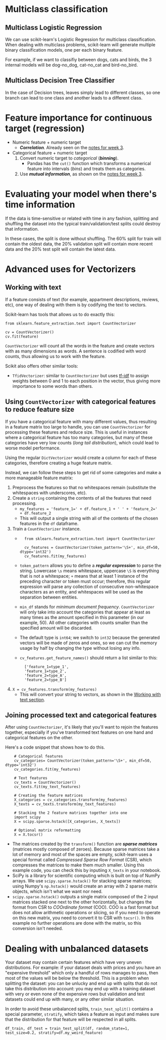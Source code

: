 # Multiclass classification

## Multiclass Logistic Regression

We can use scikit-learn's Logistic Regression for multiclass classification. When dealing with multiclass problems, scikit-learn will generate multiple binary classification models, one per each binary feature.

For example, if we want to classifiy between dogs, cats and birds, the 3 internal models will be dog-no_dog, cat-no_cat and bird-no_bird.

## Multiclass Decision Tree Classifier

In the case of Decision trees, leaves simply lead to different classes, so one branch can lead to one class and another leads to a different class.

# Feature importance for continuous target (regression)

* Numeric feature + numeric target
    *  ***Correlation***. Already seen on the [notes for week 3](03_classification.md).
* Categorical feature + numeric target
    1. Convert numeric target to _categorical_ (***binning***).
        * Pandas has the `cut()` function which transforms a numerical feature into intervals (_bins_) and treats them as categories.
    1. Use ***mutual information***, as shown on the [notes for week 3](03_classification.md).

# Evaluating your model when there's time information

If the data is time-sensitive or related with time in any fashion, splitting and shuffling the dataset into the typical train/validation/test splits could destroy that information.

In these cases, the split is done without shuffling. The 60% split for train will contain the oldest data, the 20% validation split will contain more recent data and the 20% test split will contain the latest data.

# Advanced uses for Vectorizers
## Working with text

If a feature consists of text (for example, appartment descriptions, reviews, etc), one way of dealing with them is by codifying the text to vectors.

Scikit-learn has tools that allows us to do exactly this:

    from sklearn.feature_extraction.text import CountVectorizer

    cv = CountVectorizer()
    cv.fit(feature)

`CountVectorizer` will count all the words in the feature and create vectors with as many dimensions as words. A sentence is codified with word counts, thus allowing us to work with the feature.

Scikit also offers other similar tools:

* `TfidVectorizer`: similar to `CountVectorizer` but uses [tf-idf](https://www.wikiwand.com/en/Tf%E2%80%93idf) to assign weights between 0 and 1 to each position in the vector, thus giving more importance to some words than others.

## Using `CountVectorizer` with categorical features to reduce feature size

If you have a categorical feature with many different values, thus resulting in a feature matrix too large to handle, you can use `CountVectorizer` for processing these features and reduce size. This is useful in instances where a categorical feature has too many categories, but many of these categories have very low counts (_long tail distribution_), which could lead to worse model performance.

Using the regular `DictVectorizer` would create a column for each of these categories, therefore creating a huge feature matrix.

Instead, we can follow these steps to get rid of some categories and make a more manageable feature matrix:

1. Preprocess the features so that no whitespaces remain (substitute the whitespaces with underscores, etc).
1. Create a `string` containing the contents of all the features that need processing.
    * `my_features = 'feature_1=' + df.feature_1 + ' ' + 'feature_2=' + df.feature_2`
    * This will output a single string with all of the contents of the chosen features in the `df` dataframe.
1. Train a `CountVectorizer` instance.
    *       from sklearn.feature_extraction.text import CountVectorizer

            cv_features = CountVectorizer(token_pattern='\S+', min_df=50, dtype='int32')
            cv_features.fit(my_features)
    * `token_pattern` allows you to define a ***regular expression*** to parse the string. Lowercase `\s` means whitespace, uppercase `\S` is everything that is not a whitespace; `+` means that at least 1 instance of the preceding character or token must occur; therefore, this regular expression will parse any collection of consecutive non-whitespace characters as an entity, and whitespaces will be used as the separation between entities.
    * `min_df` stands for _minimum document frequency_. `CountVectorizer` will only take into account the categories that appear at least as many times as the amount specified in this parameter (in our example, 50). All other categories with counts smaller than the specified amount will be discarded.
    * The default type is `int64`; we switch to `int32` because the generated vectors will be made of zeros and ones, so we can cut the memory usage by half by changing the type without losing any info.
    * `cv_features.get_feature_names()` should return a list similar to this:

            ['feature_1=type_1',
            'feature_1=type_2',
            'feature_2=type_A',
            'feature_2=type_B']
1. `X = cv_features.transform(my_features)`
    * This will convert your string to vectors, as shown in the [Working with text section](#working-with-text).

## Joining processed text and categorical features

After using `CountVectorizer`, it's likely that you'll want to rejoin the features together, especially if you've transformed text features on one hand and categorical features on the other.

Here's a code snippet that shows how to do this.

        # Categorical features
        cv_categories= CountVectorizer(token_pattern='\S+', min_df=50, dtype='int32')
        cv_categories.fit(my_features)

        # Text features
        cv_texts = CountVectorizer()
        cv_texts.fit(my_text_features)

        # Creating the feature matrices
        X_categories = cv_categories.transform(my_features)
        X_texts = cv_texts.transform(my_text_features)

        # Stacking the 2 feature matrices together into one
        import scipy
        X = scipy.sparse.hstack([X_categories, X_texts])

        # Optional matrix reformatting
        X = X.tocsr()

* The matrices created by the `transform()` function are ***sparse matrices*** (matrices mostly composed of zeroes). Because sparse matrices take a lot of memory and most of the spaces are empty, scikit-learn uses a special format called _Compressed Sparse Row Format_ (CSR), which compresses the matrices to make them much smaller. Using this example code, you can check this by inputiing `X_texts` in your notebook.
* SciPy is a library for scientific computing which is built on top of NumPy arrays. We use `scipy.sparse.hstack()` for stacking sparse matrices; using Numpy's `np.hstack()` would create an array with 2 sparse matrix objects, which isn't what we want nor need.
* `scipy.sparse.hstack()` outputs a single matrix composed of the 2 input matrices stacked one next to the other horizontally, but changes the format from CSR to _COOrdinate format_ (COO). COO is a fast format but does not allow arithmetic operations or slicing, so if you need to operate on this new matrix, you need to convert it to CSR with `tocsr()`. In this example no further operations are done with the matrix, so this conversion isn't needed.

# Dealing with unbalanced datasets

Your dataset may contain certain features which have very uneven distributions. For example: if your dataset deals with prices and you have an "expensive threshold" which only a handful of rows manages to pass, then most of the values will be below the threshold. This is a problem when splitting the dataset: you can be unlucky and end up with splits that do not take this distribution into account: you may end up with a training dataset with very or even none of the expensive rows but validation and test datasets could end up with many, or any other similar situation.

In order to avoid these unbalanced splits, `train_test_split()` contains a special parameter, `stratify`, which takes a feature as input and makes sure that the distribution for that feature will be respected in all splits.

`df_train, df_test = train_test_split(df, random_state=1, test_size=0.2, stratify=df.my_weird_feature)`

